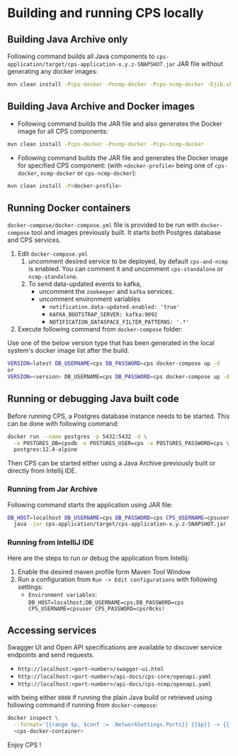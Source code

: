 <!--
  ============LICENSE_START=======================================================
   Copyright (C) 2020 Pantheon.tech
   Modifications Copyright (C) 2020-2021 Nordix Foundation.
   Modifications Copyright (C) 2021 Bell Canada.
  ================================================================================
  Licensed under the Apache License, Version 2.0 (the "License");
  you may not use this file except in compliance with the License.
  You may obtain a copy of the License at

       http://www.apache.org/licenses/LICENSE-2.0

  Unless required by applicable law or agreed to in writing, software
  distributed under the License is distributed on an "AS IS" BASIS,
  WITHOUT WARRANTIES OR CONDITIONS OF ANY KIND, either express or implied.
  See the License for the specific language governing permissions and
  limitations under the License.

  SPDX-License-Identifier: Apache-2.0
  ============LICENSE_END=========================================================
-->

# Building and running CPS locally

## Building Java Archive only

Following command builds all Java components to `cps-application/target/cps-application-x.y.z-SNAPSHOT.jar` JAR file
without generating any docker images:

```bash
mvn clean install -Pcps-docker -Pncmp-docker -Pcps-ncmp-docker -Djib.skip
```

## Building Java Archive and Docker images

* Following command builds the JAR file and also generates the Docker image for all CPS components:

```bash
mvn clean install -Pcps-docker -Pncmp-docker -Pcps-ncmp-docker
```

* Following command builds the JAR file and generates the Docker image for specified CPS component:
  (with `<docker-profile>` being one of `cps-docker`, `ncmp-docker` or `cps-ncmp-docker`):

```bash
mvn clean install -P<docker-profile>
```

## Running Docker containers

`docker-compose/docker-compose.yml` file is provided to be run with `docker-compose` tool and images previously built.
It starts both Postgres database and CPS services.

1. Edit `docker-compose.yml`
   1. uncomment desired service to be deployed, by default `cps-and-ncmp` is enabled. You can comment it and uncomment `cps-standalone` or `ncmp-standalone`.
   2. To send data-updated events to kafka,
      * uncomment the `zookeeper` and `kafka` services.
      * uncomment environment variables
        * `notification.data-updated.enabled: 'true'`
        * `KAFKA_BOOTSTRAP_SERVER: kafka:9092`
        * `NOTIFICATION_DATASPACE_FILTER_PATTERNS: '.*'`
2. Execute following command from `docker-compose` folder:

Use one of the below version type that has been generated in the local system's docker image list after the build.
```bash
VERSION=latest DB_USERNAME=cps DB_PASSWORD=cps docker-compose up -d
or
VERSION=<version> DB_USERNAME=cps DB_PASSWORD=cps docker-compose up -d
```

## Running or debugging Java built code

Before running CPS, a Postgres database instance needs to be started. This can be done with following
command:

```bash
docker run --name postgres -p 5432:5432 -d \
  -e POSTGRES_DB=cpsdb -e POSTGRES_USER=cps -e POSTGRES_PASSWORD=cps \
  postgres:12.4-alpine
```

Then CPS can be started either using a Java Archive previously built or directly from Intellij IDE.

### Running from Jar Archive

Following command starts the application using JAR file:

```bash
DB_HOST=localhost DB_USERNAME=cps DB_PASSWORD=cps CPS_USERNAME=cpsuser CPS_PASSWORD=cpsr0cks! \
  java -jar cps-application/target/cps-application-x.y.z-SNAPSHOT.jar
```

### Running from IntelliJ IDE

Here are the steps to run or debug the application from Intellij:

1. Enable the desired maven profile form Maven Tool Window
2. Run a configuration from `Run -> Edit configurations` with following settings:
   * `Environment variables`: `DB_HOST=localhost;DB_USERNAME=cps;DB_PASSWORD=cps
                                CPS_USERNAME=cpsuser CPS_PASSWORD=cpsr0cks!`

## Accessing services

Swagger UI and Open API specifications are available to discover service endpoints and send requests.

* `http://localhost:<port-number>/swagger-ui.html`
* `http://localhost:<port-number>/api-docs/cps-core/openapi.yaml`
* `http://localhost:<port-number>/api-docs/cps-ncmp/openapi.yaml`

with <port-number> being either `8080` if running the plain Java build or retrieved using following command
if running from `docker-compose`:

```bash
docker inspect \
  --format='{{range $p, $conf := .NetworkSettings.Ports}} {{$p}} -> {{(index $conf 0).HostPort}} {{end}}' \
  <cps-docker-container>
```

Enjoy CPS !
